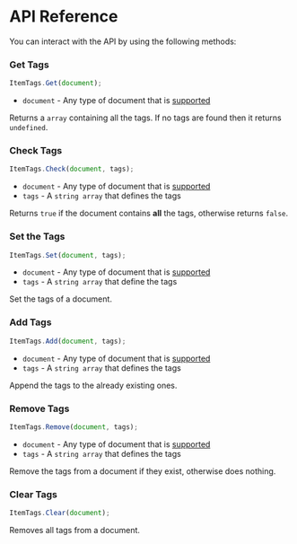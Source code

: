 # API Reference
You can interact with the API by using the following methods:

### Get Tags
```js
ItemTags.Get(document);
```
- `document` - Any type of document that is [supported]()

Returns a `array` containing all the tags. If no tags are found then it returns `undefined`.

### Check Tags
```js
ItemTags.Check(document, tags);
```
- `document` - Any type of document that is [supported]()
- `tags` - A `string array` that defines the tags

Returns `true` if the document contains **all** the tags, otherwise returns `false`.

### Set the Tags
```js
ItemTags.Set(document, tags);
```
- `document` - Any type of document that is [supported]()
- `tags` - A `string array` that define the tags

Set the tags of a document.

### Add Tags
```js
ItemTags.Add(document, tags);
```
- `document` - Any type of document that is [supported]()
- `tags` - A `string array` that defines the tags

Append the tags to the already existing ones.

### Remove Tags
```js
ItemTags.Remove(document, tags);
```
- `document` - Any type of document that is [supported]()
- `tags` - A `string array` that defines the tags

Remove the tags from a document if they exist, otherwise does nothing.

### Clear Tags
```js
ItemTags.Clear(document);
```
Removes all tags from a document.
